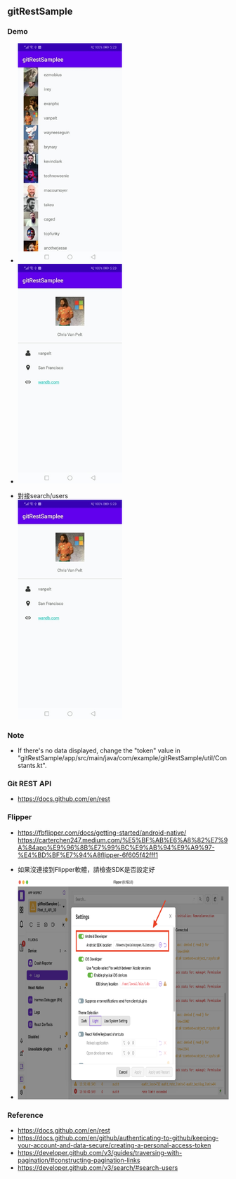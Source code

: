 ## gitRestSample

### Demo
- <img src=".gitbook/assets/Screenshot_20200824-172347.jpg" height="500" alt="args"/>
- <img src=".gitbook/assets/Screenshot_20200824-172340.jpg" height="500" alt="args"/>

- 對接search/users  
  <img src=".gitbook/assets/Screenshot_20200824-172340.jpg" height="500" alt="args"/>

### Note
* If there's no data displayed, change the "token" value in "gitRestSample/app/src/main/java/com/example/gitRestSample/util/Constants.kt".

### Git REST API
- https://docs.github.com/en/rest 

### Flipper
- https://fbflipper.com/docs/getting-started/android-native/  
  https://carterchen247.medium.com/%E5%BF%AB%E6%A8%82%E7%9A%84app%E9%96%8B%E7%99%BC%E9%AB%94%E9%A9%97-%E4%BD%BF%E7%94%A8flipper-6f605f42fff1  
    
- 如果沒連接到Flipper軟體，請檢查SDK是否設定好
- <img src=".gitbook/assets/set_android_sdk.png" height="500" alt="args"/>

### Reference
* https://docs.github.com/en/rest
* https://docs.github.com/en/github/authenticating-to-github/keeping-your-account-and-data-secure/creating-a-personal-access-token
* https://developer.github.com/v3/guides/traversing-with-pagination/#constructing-pagination-links
* https://developer.github.com/v3/search/#search-users
